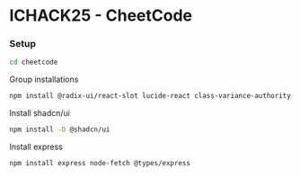 # ICHACK25 - CheetCode

### Setup

```bash
cd cheetcode
```
Group installations
```bash
npm install @radix-ui/react-slot lucide-react class-variance-authority clsx tailwind-merge
```
Install shadcn/ui
```bash
npm install -D @shadcn/ui
```
Install express
```bash
npm install express node-fetch @types/express
```

